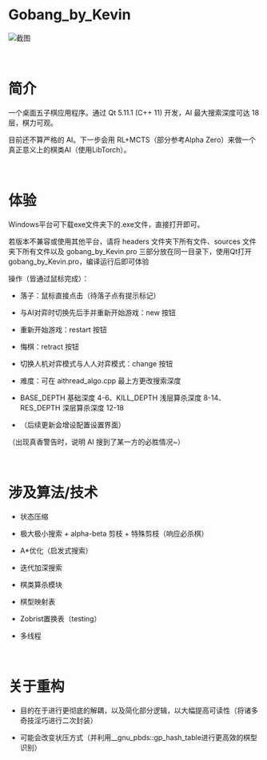 # Gobang_by_Kevin

![截图](./images/screenshot.png)

<br>


# 简介

一个桌面五子棋应用程序。通过 Qt 5.11.1 (C++ 11) 开发，AI 最大搜索深度可达 18 层，棋力可观。

目前还不算严格的 AI。下一步会用 RL+MCTS（部分参考Alpha Zero）来做一个真正意义上的棋类AI（使用LibTorch）。

<br>


# 体验

Windows平台可下载exe文件夹下的.exe文件，直接打开即可。

若版本不兼容或使用其他平台，请将 headers 文件夹下所有文件、sources 文件夹下所有文件以及 gobang_by_Kevin.pro 三部分放在同一目录下，使用Qt打开 gobang_by_Kevin.pro，编译运行后即可体验

操作（皆通过鼠标完成）：
- 落子：鼠标直接点击（待落子点有提示标记）
- 与AI对弈时切换先后手并重新开始游戏：new 按钮
- 重新开始游戏：restart 按钮
- 悔棋：retract 按钮
- 切换人机对弈模式与人人对弈模式：change 按钮

- 难度：可在 aithread_algo.cpp 最上方更改搜索深度
- BASE_DEPTH 基础深度 4-6、KILL_DEPTH 浅层算杀深度 8-14、RES_DEPTH 深层算杀深度 12-18
- （后续更新会增设配置设置界面）

（出现真香警告时，说明 AI 搜到了某一方的必胜情况~）

<br>


# 涉及算法/技术

- 状态压缩

- 极大极小搜索 + alpha-beta 剪枝 + 特殊剪枝（响应必杀棋）

- A*优化（启发式搜索）

- 迭代加深搜索

- 棋类算杀模块

- 棋型映射表

- Zobrist置换表（testing）

- 多线程

<br>


# 关于重构

- 目的在于进行更彻底的解耦，以及简化部分逻辑，以大幅提高可读性（将诸多奇技淫巧进行二次封装）

- 可能会改变状压方式（并利用__gnu_pbds::gp_hash_table进行更高效的棋型识别）



